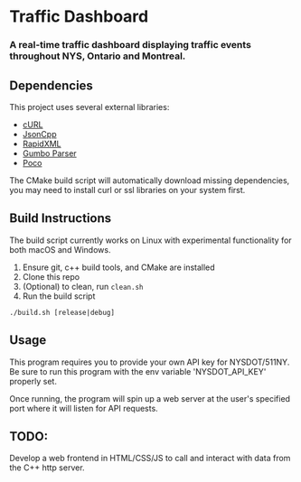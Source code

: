 # Traffic Dashboard
### A real-time traffic dashboard displaying traffic events throughout NYS, Ontario and Montreal.

## Dependencies
This project uses several external libraries:
- [cURL](https://github.com/curl/curl)
- [JsonCpp](https://github.com/open-source-parsers/jsoncpp)
- [RapidXML](https://rapidxml.sourceforge.net/)
- [Gumbo Parser](https://github.com/google/gumbo-parser)
- [Poco](https://github.com/pocoproject/poco)

The CMake build script will automatically download missing dependencies, you may need to install curl or ssl libraries on your system first.

## Build Instructions
The build script currently works on Linux with experimental functionality for both macOS and Windows.
1. Ensure git, c++ build tools, and CMake are installed
2. Clone this repo
3. (Optional) to clean, run `clean.sh`
4. Run the build script
```
./build.sh [release|debug]
```

## Usage
This program requires you to provide your own API key for NYSDOT/511NY. Be sure to run this program with the env variable 'NYSDOT_API_KEY' properly set.

Once running, the program will spin up a web server at the user's specified port where it will listen for API requests.

## TODO:
Develop a web frontend in HTML/CSS/JS to call and interact with data from the C++ http server.
